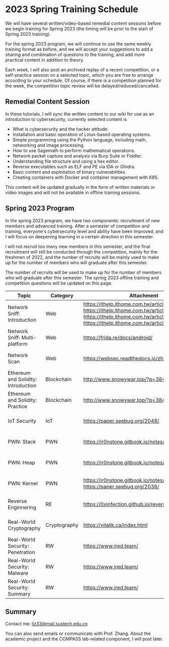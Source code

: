 # 2023 Spring Training Schedule

We will have several written/video-based remedial content sessions before we begin training for Spring 2023 (the timing will be prior to the start of Spring 2023 training).

For the spring 2023 program, we will continue to use the same weekly training format as before, and we will accept your suggestions to add a sharing and combination of questions to the training, and add more practical content in addition to theory.

Each week, I will also post an archived replay of a recent competition, or a self-practice session on a selected topic, which you are free to arrange according to your schedule. Of course, if there is a competition planned for the week, the competition topic review will be delayed/reduced/cancelled.

## Remedial Content Session

In these tutorials, I will sync the written content to our wiki for use as an introduction to cybersecurity, currently selected content is

* What is cybersecurity and the hacker attitude.
* Installation and basic operation of Linux-based operating systems.
* Simple programming using the Python language, including math, networking and image processing.
* How to use Sagemath to perform mathematical operations.
* Network packet capture and analysis via Burp Suite or Fiddler.
* Understanding file structure and using a hex editor.
* Reverse executables such as ELF and PE via IDA or Ghidra.
* Basic content and exploitation of binary vulnerabilities.
* Creating containers with Docker and container management with K8S.

This content will be updated gradually in the form of written materials or video images and will not be available in offline training sessions.

## Spring 2023 Program

In the spring 2023 program, we have two components: recruitment of new members and advanced training. After a semester of competition and training, everyone's cybersecurity level and ability have been improved, and I will focus on deepening learning in a certain direction in this semester.

I will not recruit too many new members in this semester, and the final recruitment will still be conducted through the competition, mainly for the freshmen of 2022, and the number of recruits will be mainly used to make up for the number of members who will graduate after this semester.

The number of recruits will be used to make up for the number of members who will graduate after this semester. The spring 2023 offline training and competition questions will be updated on this page.

| Topic                               | Category     | Attachment                                                   | Date              |
| ----------------------------------- | ------------ | ------------------------------------------------------------ | ----------------- |
| Network Sniff: Introduction         | Web          | https://ithelp.ithome.com.tw/articles/10245117<br />https://ithelp.ithome.com.tw/articles/10245119<br />https://ithelp.ithome.com.tw/articles/10246315<br />https://ithelp.ithome.com.tw/articles/10246917 | Feb. 26th, 2023   |
| Network Sniff: Multi-platform       | Web          | https://frida.re/docs/android/                               | March. 5th, 2023  |
| Network Scan                        | Web          | https://websec.readthedocs.io/zh/latest/index.html           | March. 12th, 2023 |
| Ethereum and Solidity: Introduction | Blockchain   | http://www.snowywar.top/?p=3848                              | March. 19th, 2023 |
| Ethereum and Solidity: Practice     | Blockchain   | http://www.snowywar.top/?p=3848                              | March. 26th, 2023 |
| IoT Security                        | IoT          | https://paper.seebug.org/2048/                               | April. 2nd, 2023  |
| PWN: Stack                          | PWN          | https://ir0nstone.gitbook.io/notes/                          | April. 9th, 2023  |
| PWN: Heap                           | PWN          | https://ir0nstone.gitbook.io/notes/                          | April. 16th, 2023 |
| PWN: Kernel                         | PWN          | https://ir0nstone.gitbook.io/notes/<br />https://paper.seebug.org/2036/ | April. 23th, 2023 |
| Reverse Enginnering                 | RE           | https://0xinfection.github.io/reversing/                     | April. 30th, 2023 |
| Real-World Cryptography             | Cryptography | https://vitalik.ca/index.html                                | May. 7th, 2023    |
| Real-World Security: Penetration    | RW           | https://www.ired.team/                                       | May. 14th, 2023   |
| Real-World Security: Malware        | RW           | https://www.ired.team/                                       | May. 21st, 2023   |
| Real-World Security: Summary        | RW           | https://www.ired.team/                                       | May. 28th, 2023   |

## Summary

Contact me: liz33@mail.sustech.edu.cn

You can also send emails or communicate with Prof. Zhang. About the academic project and the COMPASS lab-related component, I will post later.